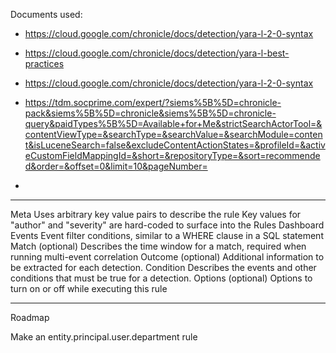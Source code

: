 Documents used:
 - https://cloud.google.com/chronicle/docs/detection/yara-l-2-0-syntax

 - https://cloud.google.com/chronicle/docs/detection/yara-l-best-practices

 - https://cloud.google.com/chronicle/docs/detection/yara-l-2-0-syntax

 - https://tdm.socprime.com/expert/?siems%5B%5D=chronicle-pack&siems%5B%5D=chronicle&siems%5B%5D=chronicle-query&paidTypes%5B%5D=Available+for+Me&strictSearchActorTool=&contentViewType=&searchType=&searchValue=&searchModule=content&isLuceneSearch=false&excludeContentActionStates=&profileId=&activeCustomFieldMappingId=&short=&repositoryType=&sort=recommended&order=&offset=0&limit=10&pageNumber=

 - 
-----------------------------------------------------------------------------------------


Meta
Uses arbitrary key value pairs to describe the rule
Key values for "author" and "severity" are hard-coded to surface into the Rules Dashboard
Events
Event filter conditions, similar to a WHERE clause in a SQL statement
Match (optional)
Describes the time window for a match, required when running multi-event correlation
Outcome (optional)
Additional information to be extracted for each detection.
Condition
Describes the events and other conditions that must be true for a detection.
Options (optional)
Options to turn on or off while executing this rule



--------------------------------------------------------

Roadmap

Make an entity.principal.user.department rule
